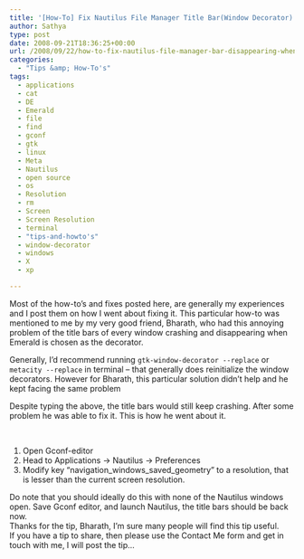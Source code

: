 ```yaml
---
title: '[How-To] Fix Nautilus File Manager Title Bar(Window Decorator) disappearing when Emerald is enabled'
author: Sathya
type: post
date: 2008-09-21T18:36:25+00:00
url: /2008/09/22/how-to-fix-nautilus-file-manager-bar-disappearing-when-emerald-is-enabled/
categories:
  - "Tips &amp; How-To's"
tags:
  - applications
  - cat
  - DE
  - Emerald
  - file
  - find
  - gconf
  - gtk
  - linux
  - Meta
  - Nautilus
  - open source
  - os
  - Resolution
  - rm
  - Screen
  - Screen Resolution
  - terminal
  - "tips-and-howto's"
  - window-decorator
  - windows
  - X
  - xp

---
```

Most of the how-to&#8217;s and fixes posted here, are generally my experiences and I post them on how I went about fixing it. This particular how-to was mentioned to me by my very good friend, Bharath, who had this annoying problem of the title bars of every window crashing and disappearing when Emerald is chosen as the decorator.

Generally, I&#8217;d recommend running `gtk-window-decorator --replace` or `metacity --replace` in terminal &#8211; that generally does reinitialize the window decorators. However for Bharath, this particular solution didn&#8217;t help and he kept facing the same problem

<!--more-->

Despite typing the above, the title bars would still keep crashing. After some problem he was able to fix it. This is how he went about it.

 

  1. Open Gconf-editor
  2. Head to Applications -> Nautilus -> Preferences
  3. Modify key &#8220;navigation\_windows\_saved_geometry&#8221; to a resolution, that is lesser than the current screen resolution.

<div>
  Do note that you should ideally do this with none of the Nautilus windows open. Save Gconf editor, and launch Nautilus, the title bars should be back now.
</div>

<div>
  Thanks for the tip, Bharath, I&#8217;m sure many people will find this tip useful.
</div>

<div>
  If you have a tip to share, then please use the Contact Me form and get in touch with me, I will post the tip&#8230;
</div>